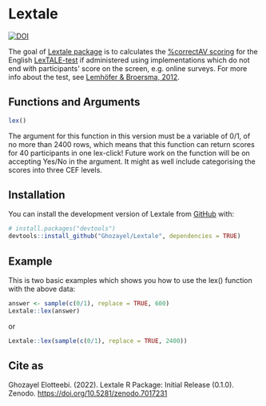 
# Lextale

<!-- badges: start -->
[![DOI](https://zenodo.org/badge/525854071.svg)](https://zenodo.org/badge/latestdoi/525854071)
<!-- badges: end -->

The goal of [Lextale package](https://ghozayel.github.io/Lextale/) is to calculates the [%correctAV scoring](https://www.lextale.com/scoring.html) for the English [LexTALE-test](www.lextale.com) if administered using implementations which do not end with participants' score on the screen, e.g. online surveys. For more info about the test, see [Lemhöfer & Broersma, 2012](https://www.lextale.com/pdf/Lemhofer_Broersma_2012.pdf).

## Functions and Arguments

``` r
lex()
```
The argument for this function in this version must be a variable of 0/1, of no more than 2400 rows, which means that this function can return scores for 40 participants in one lex-click!
Future work on the function will be on accepting Yes/No in the argument. It might as well include categorising the scores into three CEF levels.

## Installation

You can install the development version of Lextale from [GitHub](https://github.com/) with:

``` r
# install.packages("devtools")
devtools::install_github("Ghozayel/Lextale", dependencies = TRUE)
```

## Example

This is two basic examples which shows you how to use the lex() function with the above data:

``` r
answer <- sample(c(0/1), replace = TRUE, 600)
Lextale::lex(answer)
```
or
``` r
Lextale::lex(sample(c(0/1), replace = TRUE, 2400))
```

## Cite as

Ghozayel Elotteebi. (2022). Lextale R Package: Initial Release (0.1.0). Zenodo. https://doi.org/10.5281/zenodo.7017231
